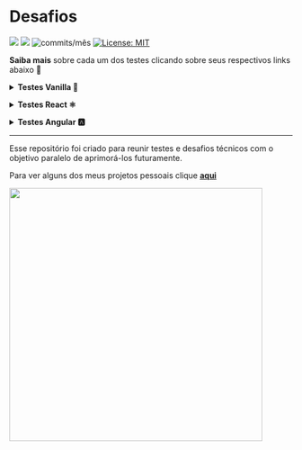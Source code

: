 
# Desafios

<img src="https://img.shields.io/github/languages/count/dev-araujo/desafios?style=flat-square"/> <img src="https://img.shields.io/github/last-commit/dev-araujo/desafios?style=flat-square"/> <img alt="commits/mês" src="https://img.shields.io/github/commit-activity/m/dev-araujo/desafios?style=flat-square"/> [![License: MIT](https://img.shields.io/badge/License-MIT-yellow.svg)](https://opensource.org/licenses/MIT)

**Saiba mais** sobre cada um dos testes clicando sobre seus respectivos links abaixo 🔽


**<details><summary>Testes Vanilla 🍦 </summary>**
  
  - [**Product Landing Page,FreeCodeCamp**](https://github.com/dev-araujo/FreeCodeCamp/tree/main/Responsive-Web-Design/product-landing-page)
  - [**Technical Documentation Page, FreeCodeCamp**](https://github.com/dev-araujo/FreeCodeCamp/tree/main/Responsive-Web-Design/technical-documentation-page)
  - [**Survey Form FreeCodeCamp**](https://github.com/dev-araujo/FreeCodeCamp/tree/main/Responsive-Web-Design/survey-form)
  - [**Tribute Page - Hermann Hesse, FreeCodeCamp**](https://github.com/dev-araujo/FreeCodeCamp/tree/main/Responsive-Web-Design/tribute-page)
  - [**Personal Portfolio Webpage**](https://github.com/dev-araujo/FreeCodeCamp/tree/main/Responsive-Web-Design/personal-portfolio-webpage)
  
  </details>
  
  
**<details><summary>Testes React ⚛️</summary>**

- [**Ws-work**](https://github.com/dev-araujo/desafios/tree/main/React/ws-work)
- [**Brlogic**](https://github.com/dev-araujo/desafios/tree/main/React/brlogic)
- [**Random Quotes Machine,FreeCodeCamp**](https://github.com/dev-araujo/FreeCodeCamp/tree/main/Frontend-Development-Libraries/random-quote-machine)

</details>


**<details><summary>Testes Angular 🅰️ </summary>**
  
  - [**Rh Software**](https://github.com/dev-araujo/tarot)
  
  </details>

---

Esse repositório foi criado para reunir testes e desafios técnicos com o objetivo paralelo de aprimorá-los futuramente.

Para ver alguns dos meus projetos pessoais clique [**aqui**](https://github.com/dev-araujo/projetos)


<img src="https://64.media.tumblr.com/24533324931cf4844c21bb45025f1a6d/9a1df04281350b47-b9/s500x750/8cf3c7b15a05b275734c8c11ad909eaebe761d77.gifv" width="450" />
